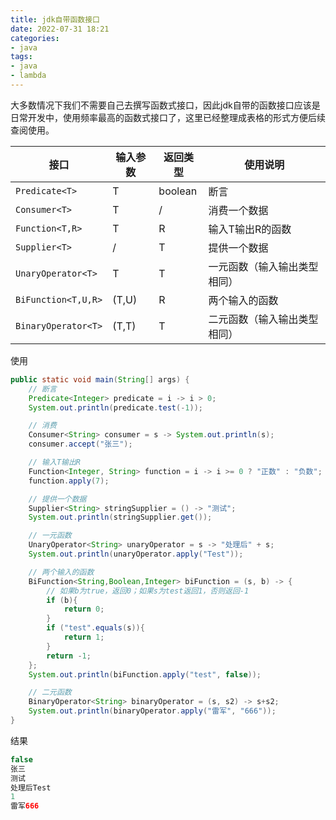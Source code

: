 ```yaml
---
title: jdk自带函数接口
date: 2022-07-31 18:21
categories:
- java
tags:
- java
- lambda
---
```


大多数情况下我们不需要自己去撰写函数式接口，因此jdk自带的函数接口应该是日常开发中，使用频率最高的函数式接口了，这里已经整理成表格的形式方便后续查阅使用。
<!-- more -->

| 接口              | 输入参数 | 返回类型 | 使用说明                     |
| ----------------- | -------- | -------- | ---------------------------- |
| `Predicate<T>`      | T        | boolean  | 断言                         |
| `Consumer<T> `      | T        | /        | 消费一个数据                 |
| `Function<T,R>`     | T        | R        | 输入T输出R的函数             |
| `Supplier<T>`       | /        | T        | 提供一个数据                 |
| `UnaryOperator<T>`  | T        | T        | 一元函数（输入输出类型相同） |
| `BiFunction<T,U,R>` | (T,U)    | R        | 两个输入的函数               |
| `BinaryOperator<T>` | (T,T)    | T        | 二元函数（输入输出类型相同） |



使用

```java
public static void main(String[] args) {
    // 断言
    Predicate<Integer> predicate = i -> i > 0;
    System.out.println(predicate.test(-1));

    // 消费
    Consumer<String> consumer = s -> System.out.println(s);
    consumer.accept("张三");

    // 输入T输出R
    Function<Integer, String> function = i -> i >= 0 ? "正数" : "负数";
    function.apply(7);

    // 提供一个数据
    Supplier<String> stringSupplier = () -> "测试";
    System.out.println(stringSupplier.get());

    // 一元函数
    UnaryOperator<String> unaryOperator = s -> "处理后" + s;
    System.out.println(unaryOperator.apply("Test"));

    // 两个输入的函数
    BiFunction<String,Boolean,Integer> biFunction = (s, b) -> {
        // 如果b为true，返回0；如果s为test返回1，否则返回-1
        if (b){
            return 0;
        }
        if ("test".equals(s)){
            return 1;
        }
        return -1;
    };
    System.out.println(biFunction.apply("test", false));

    // 二元函数
    BinaryOperator<String> binaryOperator = (s, s2) -> s+s2;
    System.out.println(binaryOperator.apply("雷军", "666"));
}
```



结果

```java
false
张三
测试
处理后Test
1
雷军666
```
